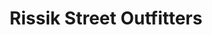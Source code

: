 ---
title: "Rissik Street Outfitters"
url: /johannesburg/rissik-street-outfitters/
shop: Kleidung
---